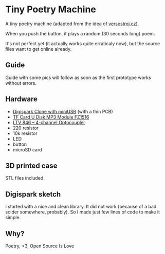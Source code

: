 # Tiny Poetry Machine

A tiny poetry machine (adapted from the idea of [versostroj.cz](http://versostroj.cz)). 

When you push the button, it plays a random (30 seconds long) poem.

It's not perfect yet (it actually works quite erraticaly now), but the source files want to get online already.

## Guide

Guide with some pics will follow as soon as the first prototype works without errors.

## Hardware

- [Digispark Clone with miniUSB](http://www.electroschematics.com/12102/learn-to-use-attiny85-usb-mini-development-board/) (with a thin PCB)
- [TF Card U Disk MP3 Module FZ1516](http://www.aliexpress.com/item-img/TF-Card-U-Disk-MP3-Format-Decoder-Board-Amplifier-Decoding-Audio-Player-Module-FZ1516/32329793019.html)
- [LTV 846 – 4-channel Optocoupler](https://www.sparkfun.com/datasheets/Components/LTV-8x6.pdf)
- 220 resistor
- 10k resistor
- LED
- button
- microSD card

## 3D printed case 

STL files included.

## Digispark sketch

I started with a nice and clean library. It did not work (because of a bad solder somewhere, probably). So I made just few lines of code to make it simple.

## Why?

Poetry, <3, Open Source Is Love
